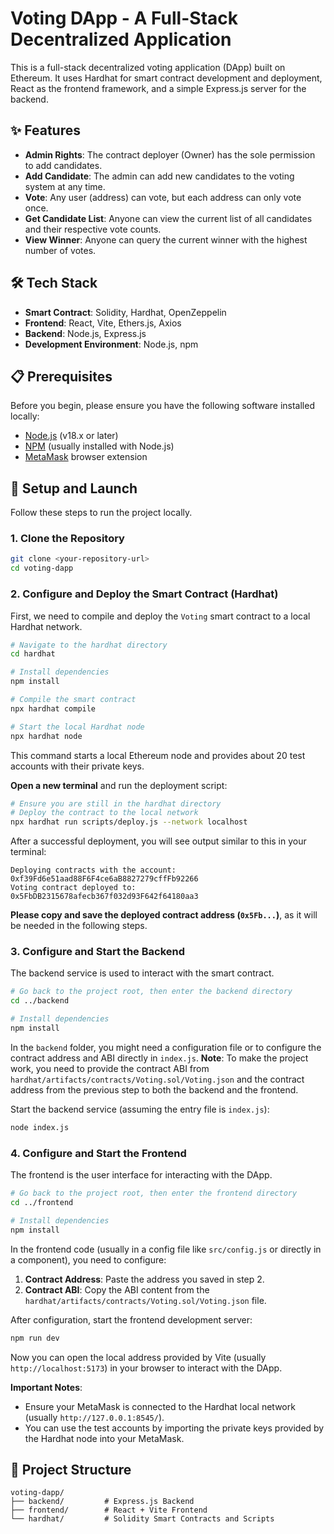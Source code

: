 # Voting DApp - A Full-Stack Decentralized Application

This is a full-stack decentralized voting application (DApp) built on Ethereum. It uses Hardhat for smart contract development and deployment, React as the frontend framework, and a simple Express.js server for the backend.

## ✨ Features

- **Admin Rights**: The contract deployer (Owner) has the sole permission to add candidates.
- **Add Candidate**: The admin can add new candidates to the voting system at any time.
- **Vote**: Any user (address) can vote, but each address can only vote once.
- **Get Candidate List**: Anyone can view the current list of all candidates and their respective vote counts.
- **View Winner**: Anyone can query the current winner with the highest number of votes.

## 🛠️ Tech Stack

- **Smart Contract**: Solidity, Hardhat, OpenZeppelin
- **Frontend**: React, Vite, Ethers.js, Axios
- **Backend**: Node.js, Express.js
- **Development Environment**: Node.js, npm

## 📋 Prerequisites

Before you begin, please ensure you have the following software installed locally:

- [Node.js](https://nodejs.org/) (v18.x or later)
- [NPM](https://www.npmjs.com/) (usually installed with Node.js)
- [MetaMask](https://metamask.io/) browser extension

## 🚀 Setup and Launch

Follow these steps to run the project locally.

### 1. Clone the Repository

```bash
git clone <your-repository-url>
cd voting-dapp
```

### 2. Configure and Deploy the Smart Contract (Hardhat)

First, we need to compile and deploy the `Voting` smart contract to a local Hardhat network.

```bash
# Navigate to the hardhat directory
cd hardhat

# Install dependencies
npm install

# Compile the smart contract
npx hardhat compile

# Start the local Hardhat node
npx hardhat node
```

This command starts a local Ethereum node and provides about 20 test accounts with their private keys.

**Open a new terminal** and run the deployment script:

```bash
# Ensure you are still in the hardhat directory
# Deploy the contract to the local network
npx hardhat run scripts/deploy.js --network localhost
```

After a successful deployment, you will see output similar to this in your terminal:

```
Deploying contracts with the account: 0xf39Fd6e51aad88F6F4ce6aB8827279cffFb92266
Voting contract deployed to: 0x5FbDB2315678afecb367f032d93F642f64180aa3
```

**Please copy and save the deployed contract address (`0x5Fb...`)**, as it will be needed in the following steps.

### 3. Configure and Start the Backend

The backend service is used to interact with the smart contract.

```bash
# Go back to the project root, then enter the backend directory
cd ../backend

# Install dependencies
npm install
```

In the `backend` folder, you might need a configuration file or to configure the contract address and ABI directly in `index.js`.
**Note**: To make the project work, you need to provide the contract ABI from `hardhat/artifacts/contracts/Voting.sol/Voting.json` and the contract address from the previous step to both the backend and the frontend.

Start the backend service (assuming the entry file is `index.js`):
```bash
node index.js
```

### 4. Configure and Start the Frontend

The frontend is the user interface for interacting with the DApp.

```bash
# Go back to the project root, then enter the frontend directory
cd ../frontend

# Install dependencies
npm install
```

In the frontend code (usually in a config file like `src/config.js` or directly in a component), you need to configure:
1.  **Contract Address**: Paste the address you saved in step 2.
2.  **Contract ABI**: Copy the ABI content from the `hardhat/artifacts/contracts/Voting.sol/Voting.json` file.

After configuration, start the frontend development server:

```bash
npm run dev
```

Now you can open the local address provided by Vite (usually `http://localhost:5173`) in your browser to interact with the DApp.

**Important Notes**:
- Ensure your MetaMask is connected to the Hardhat local network (usually `http://127.0.0.1:8545/`).
- You can use the test accounts by importing the private keys provided by the Hardhat node into your MetaMask.

## 📁 Project Structure

```
voting-dapp/
├── backend/         # Express.js Backend
├── frontend/        # React + Vite Frontend
└── hardhat/         # Solidity Smart Contracts and Scripts
```
